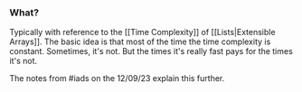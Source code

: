 ### What?
Typically with reference to the [[Time Complexity]] of [[Lists|Extensible Arrays]]. The basic idea is that most of the time the time complexity is constant. Sometimes, it's not. But the times it's really fast pays for the times it's not. 

The notes from #iads on the 12/09/23 explain this further. 

